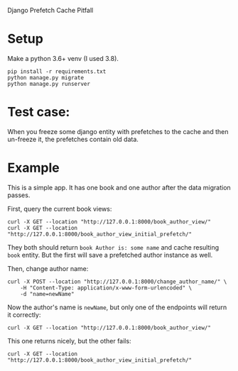 Django Prefetch Cache Pitfall

Setup
=====

Make a python 3.6+ venv (I used 3.8).

```shell
pip install -r requirements.txt
python manage.py migrate
python manage.py runserver
```

Test case:
=========

When you freeze some django entity with prefetches to the cache and then un-freeze it, 
the prefetches contain old data.

Example
=======
This is a simple app. It has one book and one author after the data migration passes.

First, query the current book views:

```shell
curl -X GET --location "http://127.0.0.1:8000/book_author_view/"
curl -X GET --location "http://127.0.0.1:8000/book_author_view_initial_prefetch/"
```

They both should return `book Author is: some name` and cache resulting `book` entity. 
But the first will save a prefetched author instance as well.

Then, change author name:

```shell
curl -X POST --location "http://127.0.0.1:8000/change_author_name/" \
    -H "Content-Type: application/x-www-form-urlencoded" \
    -d "name=newName"
```

Now the author's name is `newName`, but only one of the endpoints will return it correctly:

```shell
curl -X GET --location "http://127.0.0.1:8000/book_author_view/"
```

This one returns nicely, but the other fails:

```shell
curl -X GET --location "http://127.0.0.1:8000/book_author_view_initial_prefetch/"
```
